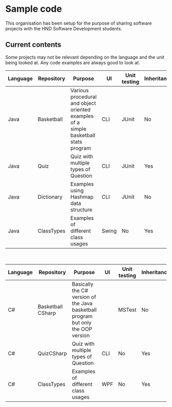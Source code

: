# Sample code

This organisation has been setup for the purpose of sharing software projects with the HND Software Development students.

## Current contents

Some projects may not be relevant depending on the language and the unit being looked at. Any code examples are always good to look at.

| Language | Repository | Purpose | UI | Unit testing | Inheritance | Interfaces |
|---|---|---|---|---|---|---|
| Java | Basketball | Various procedural and object oriented examples of a simple basketball stats program | CLI | JUnit | No | Yes |
| Java | Quiz | Quiz with multiple types of Question | CLI | JUnit | Yes | No |
| Java | Dictionary | Examples using Hashmap data structure | CLI | JUnit | No | No |
| Java | ClassTypes | Examples of different class usages | Swing | No | Yes | Yes |

<br>

| Language | Repository | Purpose | UI | Unit testing | Inheritance | Interfaces |
|---|---|---|---|---|---|---|
| C# | Basketball CSharp | Basically the C# version of the Java basketball program but only the OOP version | | MSTest | No | Yes |
| C# | QuizCSharp | Quiz with multiple types of Question | CLI | No | Yes | No |
| C# | ClassTypes | Examples of different class usages | WPF | No | Yes | Yes |
